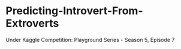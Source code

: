 # Predicting-Introvert-From-Extroverts
Under Kaggle Competition: Playground Series - Season 5, Episode 7
